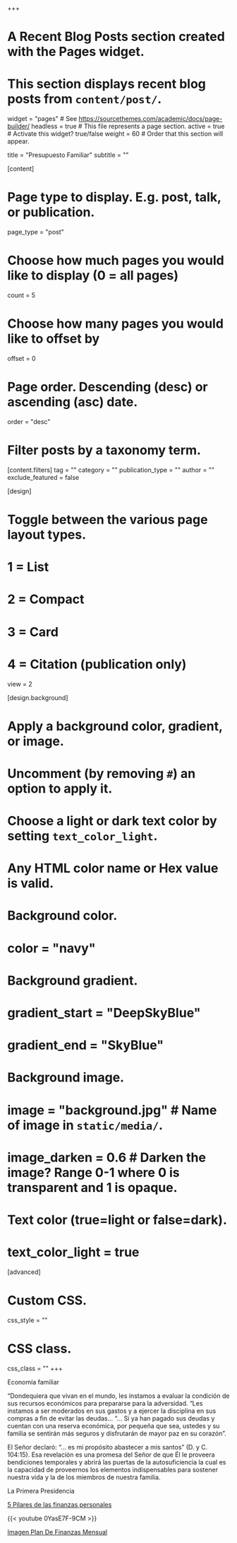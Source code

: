 +++
# A Recent Blog Posts section created with the Pages widget.
# This section displays recent blog posts from `content/post/`.

widget = "pages"  # See https://sourcethemes.com/academic/docs/page-builder/
headless = true  # This file represents a page section.
active = true  # Activate this widget? true/false
weight = 60  # Order that this section will appear.

title = "Presupuesto Familiar"
subtitle = ""

[content]
  # Page type to display. E.g. post, talk, or publication.
  page_type = "post"
  
  # Choose how much pages you would like to display (0 = all pages)
  count = 5
  
  # Choose how many pages you would like to offset by
  offset = 0

  # Page order. Descending (desc) or ascending (asc) date.
  order = "desc"

  # Filter posts by a taxonomy term.
  [content.filters]
    tag = ""
    category = ""
    publication_type = ""
    author = ""
    exclude_featured = false
  
[design]
  # Toggle between the various page layout types.
  #   1 = List
  #   2 = Compact
  #   3 = Card
  #   4 = Citation (publication only)
  view = 2
  
[design.background]
  # Apply a background color, gradient, or image.
  #   Uncomment (by removing `#`) an option to apply it.
  #   Choose a light or dark text color by setting `text_color_light`.
  #   Any HTML color name or Hex value is valid.
  
  # Background color.
  # color = "navy"
  
  # Background gradient.
  # gradient_start = "DeepSkyBlue"
  # gradient_end = "SkyBlue"
  
  # Background image.
  # image = "background.jpg"  # Name of image in `static/media/`.
  # image_darken = 0.6  # Darken the image? Range 0-1 where 0 is transparent and 1 is opaque.

  # Text color (true=light or false=dark).
  # text_color_light = true  
  
[advanced]
 # Custom CSS. 
 css_style = ""
 
 # CSS class.
 css_class = ""
+++

Economía familiar

“Dondequiera que vivan en el mundo, les instamos a evaluar la condición de sus recursos económicos para prepararse para la adversidad. “Les instamos a ser moderados en sus gastos y a ejercer la disciplina en sus compras a fin de evitar las deudas… “… Si ya han pagado sus deudas y cuentan con una reserva económica, por pequeña que sea, ustedes y su familia se sentirán más seguros y disfrutarán de mayor paz en su corazón”.

El Señor declaró: “… es mi propósito abastecer a mis santos” (D. y C. 104:15). Esa revelación es una promesa del Señor de que Él le proveera bendiciones temporales y abrirá las puertas de la autosuficiencia la cual es la capacidad de proveernos los elementos indispensables para sostener nuestra vida y la de los miembros de nuestra familia.

La Primera Presidencia

[5 Pilares de las finanzas personales](https://www.youtube.com/watch?v=0YasE7F-9CM)

{{< youtube 0YasE7F-9CM >}}

[Imagen Plan De Finanzas Mensual](https://static.wixstatic.com/media/abda79_3219980274d044a7b307ac26b9befb71~mv2.jpg/v1/fill/w_750,h_899,al_c,q_85,usm_0.66_1.00_0.01/Picture1.webp)


